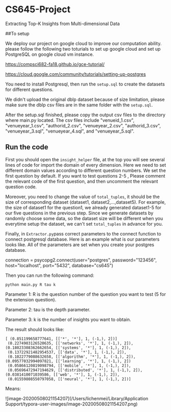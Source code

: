 # CS645-Project

Extracting Top-K Insights from Multi-dimensional Data

##To setup

We deploy our project on google cloud to improve our computation ability. please follow the following two toturials to set up google cloud and set up PostgreSQL on google cloud vm instance.

https://compsci682-fa18.github.io/gce-tutorial/

https://cloud.google.com/community/tutorials/setting-up-postgres

You need to install Postgresql, then run the `setup.sql` to create the datasets for different questions.

We didn't upload the original dblp dataset because of size limitation, please make sure the dblp csv files are in the same folder with the `setup.sql`.

After the setup.sql finished, please copy the output csv files to the directory where main.py located. The csv files include "venueid_1.csv", "venueyear_1.csv", "authorid_2.csv", "venueyear_2.csv", "authorid_3.csv", "venueyear_3.sql", "venueyear_4.sql", and "venueyear_5.sql".

## Run the code

First you should open the `insight_helper` file,  at the top you will see several lines of code for import the domain of every dimension. Here we need to set different domain values according to different question numbers. We set the first question by default. If you want to test questions 2-5 , Please comment the relevant code of the first question, and then uncomment the relevant question code.

Moreover, you need to change the value of `total_tuples`, it should be the size of corresponding dataset (dataset1, dataset2,...,dataset5). For example, the size of dataset1 for the question1, we already generated dataset1-5 for our five questions in the previous step. Since we generate datasets by randomly choose some data, so the dataset size will be different when you everytime setup the dataset, we can't set `total_tuples` in advance for you.

Finally, in `Extractor.py`pass correct parameters to the connect function to connect postgresql database. Here is an example what is our parameters looks like. All of the parameters are set when you create your postgres database.

connection = psycopg2.connect(user="postgres", password="123456", host="localhost", port="5432", database="cs645")


Then you can run the following command: 

```
python main.py R tau k
```

Parameter 1: R is the question number of the question you want to test (5 for the extension question).

Parameter 2: tau is the depth parameter.

Parameter 3: k is the number of insights you want to obtain.

The result should looks like:

```
[ (0.851199658777641, [['*', '*'], 1, (-1,), 2])]
 (0.2274903126520635, [['networks', '*'], 1, (-1,), 2]),
(0.18023308362662654, [['systems', '*'], 1, (-1,), 2]),
 (0.13722921482954537, [['data', '*'], 1, (-1,), 2]),
 (0.1022779088632658, [['algorithm', '*'], 1, (-1,), 2]),
(0.09577032994097821, [['learning', '*'], 1, (-1,), 2])
 (0.05866120819098794, [['mobile', '*'], 1, (-1,), 2]),
 (0.05696472947194629, [['distributed', '*'], 1, (-1,), 2]),
(0.0381410071039586, [['web', '*'], 1, (-1,), 2]),
 (0.01559808550797058, [['neural', '*'], 1, (-1,), 2])]
```

Means:

![image-20200508021154207](/Users/lichenmei/Library/Application Support/typora-user-images/image-20200508021154207.png)



